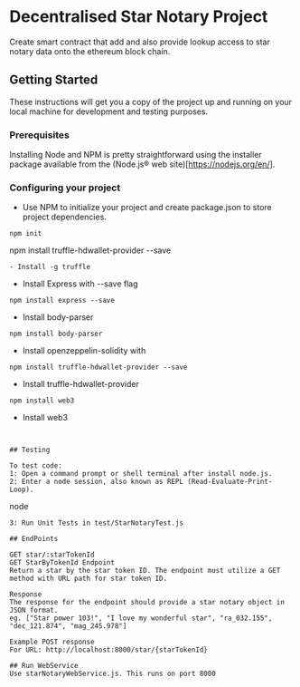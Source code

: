 # Decentralised Star Notary Project

Create smart contract that add and also provide lookup access to star notary data onto the ethereum block chain.

## Getting Started

These instructions will get you a copy of the project up and running on your local machine for development and testing purposes.

### Prerequisites

Installing Node and NPM is pretty straightforward using the installer package available from the (Node.js® web site)[https://nodejs.org/en/].

### Configuring your project

- Use NPM to initialize your project and create package.json to store project dependencies.
```
npm init
```
npm install truffle-hdwallet-provider --save
```
- Install -g truffle 
```
- Install Express with --save flag
```
npm install express --save
```
- Install body-parser
```
npm install body-parser
```
- Install openzeppelin-solidity with 
```
npm install truffle-hdwallet-provider --save
```
- Install truffle-hdwallet-provider 
```
npm install web3
```
- Install web3
```


## Testing

To test code:
1: Open a command prompt or shell terminal after install node.js.
2: Enter a node session, also known as REPL (Read-Evaluate-Print-Loop).
```
node
```
3: Run Unit Tests in test/StarNotaryTest.js

## EndPoints

GET star/:starTokenId
GET StarByTokenId Endpoint
Return a star by the star token ID. The endpoint must utilize a GET method with URL path for star token ID.

Response
The response for the endpoint should provide a star notary object in JSON format. 
eg. ["Star power 103!", "I love my wonderful star", "ra_032.155", "dec_121.874", "mag_245.978"]

Example POST response
For URL: http://localhost:8000/star/{starTokenId}

## Run WebService
Use starNotaryWebService.js. This runs on port 8000
